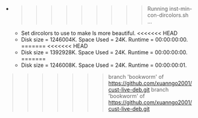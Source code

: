 * >>>>>>>>> Running inst-min-con-dircolors.sh ...
  * Set dircolors to use  to make ls more beautiful.
<<<<<<< HEAD
  * Disk size = 1246004K. Space Used = 24K. Runtime = 00:00:00:00.
=======
<<<<<<< HEAD
  * Disk size = 1392928K. Space Used = 24K. Runtime = 00:00:00:00.
=======
  * Disk size = 1246008K. Space Used = 24K. Runtime = 00:00:00:01.
>>>>>>> branch 'bookworm' of https://github.com/xuanngo2001/cust-live-deb.git
>>>>>>> branch 'bookworm' of https://github.com/xuanngo2001/cust-live-deb.git
